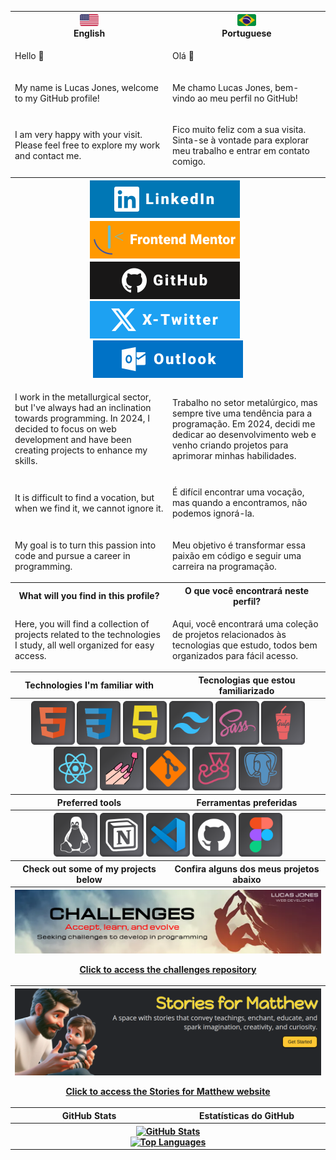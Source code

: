 <table>
  <tr>
    <th style="width: 50%;">
      <img src="./assets/images/usa.svg" alt="USA Flag" title="English" style="width: 30px;"><br>
      English
    </th>
    <th style="width: 50%;">
      <img src="./assets/images/brazil.svg" alt="Brazil Flag" title="Portuguese" style="width: 30px;"><br>
      Portuguese</th>
  </tr>
  <tr>
    <td><p>Hello 👋</p></td>
    <td><p>Olá 👋</p></td>
  </tr>
  <tr>
    <td><p>My name is Lucas Jones, welcome to my GitHub profile!</p></td>
    <td><p>Me chamo Lucas Jones, bem-vindo ao meu perfil no GitHub!</p></td>
  </tr>
  <tr>
    <td><p>I am very happy with your visit. Please feel free to explore my work and contact me.</p></td>
    <td><p>Fico muito feliz com a sua visita. Sinta-se à vontade para explorar meu trabalho e entrar em contato comigo.</p></td>
  </tr>
  <tr>
    <th colspan="2">
      <a href="https://www.linkedin.com/in/LucasJCFreire" title="LinkedIn Profile"><img src="./assets/images/linkedin_small.svg" alt="LinkedIn Profile" style="margin-right: 10px;"></a>
      <a href="https://www.frontendmentor.io/profile/LucasJCFreire" title="Frontend Mentor Profile"><img src="./assets/images/frontendmentor_small.svg" alt="Frontend Mentor Profile" style="margin-right: 10px;"></a>
      <a href="https://github.com/LucasJCFreire" title="GitHub Profile"><img src="./assets/images/github_small.svg" alt="GitHub Profile" style="margin-right: 10px;"></a>
      <a href="https://x.com/LucasJCFreire" title="X Profile"><img src="./assets/images/x_small.svg" alt="X Profile" style="margin-right: 10px;"></a>
      <a href="mailto:lucasjcfreire@outlook.com" title="Outlook mail"><img src="./assets/images/outlook_small.svg" alt="Outlook mail"></a>
    </th>
  </tr>
  <tr>
    <td><p>I work in the metallurgical sector, but I've always had an inclination towards programming. In 2024, I decided to focus on web development and have been creating projects to enhance my skills.</p></td>
    <td><p>Trabalho no setor metalúrgico, mas sempre tive uma tendência para a programação. Em 2024, decidi me dedicar ao desenvolvimento web e venho criando projetos para aprimorar minhas habilidades.</p></td>
  </tr>
  <tr>
    <td><p>It is difficult to find a vocation, but when we find it, we cannot ignore it.</p></td>
    <td><p>É difícil encontrar uma vocação, mas quando a encontramos, não podemos ignorá-la.</p></td>
  </tr>
  <tr>
    <td><p>My goal is to turn this passion into code and pursue a career in programming.</p></td>
    <td><p>Meu objetivo é transformar essa paixão em código e seguir uma carreira na programação.</p></td>
  </tr>
  <tr>
    <th style="width: 50%;">What will you find in this profile?</th>
    <th style="width: 50%;">O que você encontrará neste perfil?</th>
  </tr>
  <tr>
    <td><p>Here, you will find a collection of projects related to the technologies I study, all well organized for easy access.</p></td>
    <td><p>Aqui, você encontrará uma coleção de projetos relacionados às tecnologias que estudo, todos bem organizados para fácil acesso.</p></td>
  </tr>
  <tr>
    <th style="width: 50%;">Technologies I'm familiar with</th>
    <th style="width: 50%;">Tecnologias que estou familiarizado</th>
  </tr>
  <tr>
    <th colspan="2">
      <img src="./assets/images/html_large.svg" alt="HTML logo" title="HTML" style="width: 70px;">
      <img src="./assets/images/css_large.svg" alt="CSS logo" title="CSS" style="width: 70px;">
      <img src="./assets/images/javascript_large.svg" alt="JavaScript logo" title="JavaScript" style="width: 70px;">
      <img src="./assets/images/tailwind_large.svg" alt="Tailwind logo" title="Tailwind CSS" style="width: 70px;">
      <img src="./assets/images/sass_large.svg" alt="Sass logo" title="Sass" style="width: 70px;">
      <img src="./assets/images/gulp_large.svg" alt="gulp logo" title="Gulp" style="width: 70px;">
      <img src="./assets/images/react_large.svg" alt="React logo" title="React" style="width: 70px;">
      <img src="./assets/images/styled_large.svg" alt="Styled Components logo" title="Styled Components" style="width: 70px;">
      <img src="./assets/images/git_large.svg" alt="Github logo" title="Github" style="width: 70px;">
      <img src="./assets/images/jest_large.svg" alt="Jest logo" title="Jest" style="width: 70px;">
      <img src="./assets/images/postgre_large.svg" alt="PostgreSQL logo" title="PostgreSQL" style="width: 70px;">
    </th>
  </tr>
  <tr>
    <th style="width: 50%;">Preferred tools</th>
    <th style="width: 50%;">Ferramentas preferidas</th>
  </tr>
  <tr>
    <th colspan="2">
      <img src="./assets/images/linux_large.svg" alt="Linux logo" title="Linux" style="width: 70px;">
      <img src="./assets/images/notion_large.svg" alt="Notion logo" title="Notion" style="width: 70px;">
      <img src="./assets/images/vscode_large.svg" alt="VSCode logo" title="VSCode" style="width: 70px;">
      <img src="./assets/images/github_large.svg" alt="Git logo" title="Git" style="width: 70px;">
      <img src="./assets/images/figma_large.svg" alt="Figma logo" title="Figma" style="width: 70px;">
    </th>
  </tr>
    <tr>
    <th style="width: 50%;">Check out some of my projects below</th>
    <th style="width: 50%;">Confira alguns dos meus projetos abaixo</th>
  </tr>
    <tr>
        <th colspan="2">
            <a href="https://github.com/LucasJCFreire/challenges" title="Click to access the challenges repository">
                <img src="https://raw.githubusercontent.com/LucasJCFreire/LucasJCFreire/main/assets/images/challenges_main.png" alt="Banner de Desafios"/>
                <p>Click to access the challenges repository</p>
            </a>
        </th>
    </tr>
        <tr>
        <th colspan="2">
            <a href="https://storiesformatthew.vercel.app/" title="Click to access page Stories for Matthew">
                <img src="./assets/images/storiesformatthew.png" alt="Banner do site Stories for Matthew"/>
                <p>Click to access the Stories for Matthew website</p>
            </a>
        </th>
    </tr>
  <tr>
    <th style="width: 50%;">GitHub Stats</th>
    <th style="width: 50%;">Estatísticas do GitHub</th>
  </tr>
  <tr>
    <th colspan="2">
      <a href="https://github.com/lucasjcfreire">
        <img src="https://github-readme-stats.vercel.app/api?username=lucasjcfreire&theme=dark&include_all_commits=true" alt="GitHub Stats" style="max-width: 100%;" title="GitHub Stats">
      </a>
      <br>
      <a href="https://github.com/lucasjcfreire">
        <img src="https://github-readme-stats.vercel.app/api/top-langs/?username=lucasjcfreire&langs_count=10&theme=dark" alt="Top Languages" style="max-width: 100%;" title="Top Languages">
      </a>
    </th>
  </tr>
</table>
